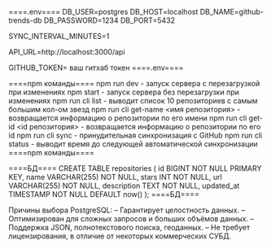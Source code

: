 ====.env====
DB_USER=postgres
DB_HOST=localhost
DB_NAME=github-trends-db
DB_PASSWORD=1234
DB_PORT=5432

SYNC_INTERVAL_MINUTES=1

API_URL=http://localhost:3000/api

GITHUB_TOKEN= ваш гитхаб токен
====.env====

====npm команды====
npm run dev - запуск сервера с перезагрузкой при изменениях
npm start - запуск сервера без перезагрузки при изменениях
npm run cli list - выводит список 10 репозиториев с самым большим кол-ом звезд
npm run cli get-name <имя репозитория> - возвращается информацию о репозитории по его имени
npm run cli get-id <id репозитория> - возвращается информацию о репозитории по его id
npm run cli sync - принудительная синхронизация с GitHub
npm run cli status - выводит время до следующей автоматической синхронизации
====npm команды====

====БД====
CREATE TABLE repositories (
id BIGINT NOT NULL PRIMARY KEY,
name VARCHAR(255) NOT NULL,
stars INT NOT NULL,
url VARCHAR(255) NOT NULL,
description TEXT NOT NULL,
updated_at TIMESTAMP NOT NULL DEFAULT now()
);
====БД====

Причины выбора PostgreSQL:
– Гарантирует целостность данных.
– Оптимизирован для сложных запросов и больших объёмов данных.
– Поддержка JSON, полнотекстового поиска, геоданных.
– Не требует лицензирования, в отличие от некоторых коммерческих СУБД.
